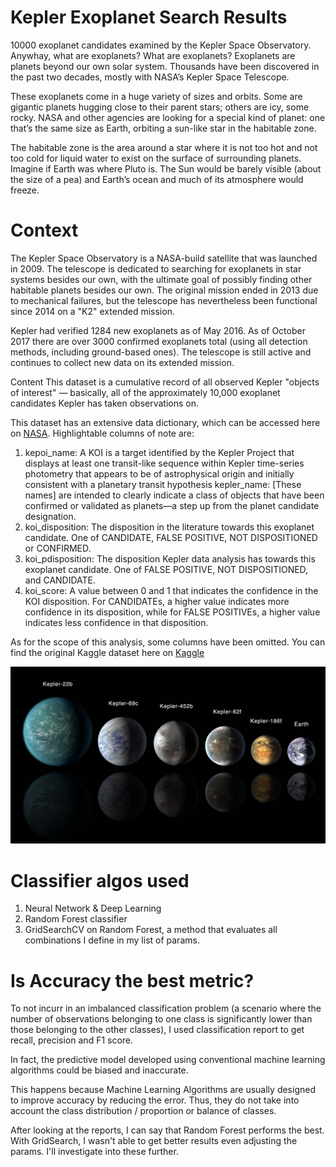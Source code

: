 # Kepler Exoplanet Search Results
10000 exoplanet candidates examined by the Kepler Space Observatory. Anywhay, what are exoplanets? What are exoplanets? Exoplanets are planets beyond our own solar system. Thousands have been discovered in the past two decades, mostly with NASA’s Kepler Space Telescope.

These exoplanets come in a huge variety of sizes and orbits. Some are gigantic planets hugging close to their parent stars; others are icy, some rocky. NASA and other agencies are looking for a special kind of planet: one that’s the same size as Earth, orbiting a sun-like star in the habitable zone.

The habitable zone is the area around a star where it is not too hot and not too cold for liquid water to exist on the surface of surrounding planets. Imagine if Earth was where Pluto is. The Sun would be barely visible (about the size of a pea) and Earth’s ocean and much of its atmosphere would freeze.


# Context
The Kepler Space Observatory is a NASA-build satellite that was launched in 2009. The telescope is dedicated to searching for exoplanets in star systems besides our own, with the ultimate goal of possibly finding other habitable planets besides our own. The original mission ended in 2013 due to mechanical failures, but the telescope has nevertheless been functional since 2014 on a "K2" extended mission.

Kepler had verified 1284 new exoplanets as of May 2016. As of October 2017 there are over 3000 confirmed exoplanets total (using all detection methods, including ground-based ones). The telescope is still active and continues to collect new data on its extended mission.

Content
This dataset is a cumulative record of all observed Kepler "objects of interest" — basically, all of the approximately 10,000 exoplanet candidates Kepler has taken observations on.

This dataset has an extensive data dictionary, which can be accessed here on [NASA](https://exoplanetarchive.ipac.caltech.edu/docs/API_kepcandidate_columns.html). Highlightable columns of note are:
1. kepoi_name: A KOI is a target identified by the Kepler Project that displays at least one transit-like sequence within Kepler time-series photometry that appears to be of astrophysical origin and initially consistent with a planetary transit hypothesis
kepler_name: [These names] are intended to clearly indicate a class of objects that have been confirmed or validated as planets—a step up from the planet candidate designation.
2. koi_disposition: The disposition in the literature towards this exoplanet candidate. One of CANDIDATE, FALSE POSITIVE, NOT DISPOSITIONED or CONFIRMED.
3. koi_pdisposition: The disposition Kepler data analysis has towards this exoplanet candidate. One of FALSE POSITIVE, NOT DISPOSITIONED, and CANDIDATE.
4. koi_score: A value between 0 and 1 that indicates the confidence in the KOI disposition. For CANDIDATEs, a higher value indicates more confidence in its disposition, while for FALSE POSITIVEs, a higher value indicates less confidence in that disposition.

As for the scope of this analysis, some columns have been omitted. You can find the original Kaggle dataset here on [Kaggle](https://www.kaggle.com/nasa/kepler-exoplanet-search-results)

![Image](https://github.com/AliceSartori/Exoplanet_NASA_MachineLEarningModel/blob/main/exoplanets.jpeg)


# Classifier algos used
1. Neural Network & Deep Learning
2. Random Forest classifier
3. GridSearchCV on Random Forest, a method that evaluates all combinations I define in my list of params. 

# Is Accuracy the best metric?
To not incurr in an imbalanced classification problem (a scenario where the number of observations belonging to one class is significantly lower than those belonging to the other classes), I used classification report to get recall, precision and F1 score.

In fact, the predictive model developed using conventional machine learning algorithms could be biased and inaccurate.

This happens because Machine Learning Algorithms are usually designed to improve accuracy by reducing the error. Thus, they do not take into account the class distribution / proportion or balance of classes.

After looking at the reports, I can say that Random Forest performs the best. With GridSearch, I wasn't able to get better results even adjusting the params. I'll investigate into these further.



